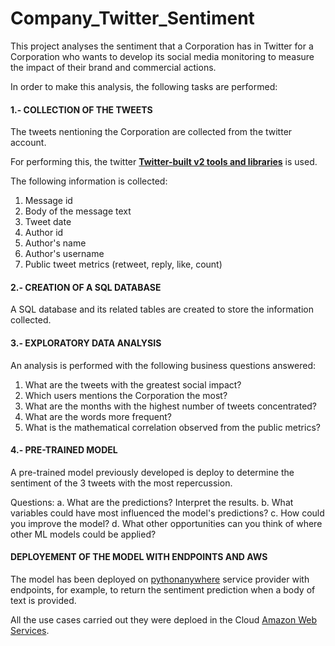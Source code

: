 # Company_Twitter_Sentiment

This project analyses the sentiment that a Corporation has in Twitter for a Corporation who wants to develop its social media monitoring to measure the impact of their brand and commercial actions.

In order to make this analysis, the following tasks are performed:

#### 1.- COLLECTION OF THE TWEETS

The tweets nentioning the Corporation are collected from the twitter account. 

For performing this, the twitter [**Twitter-built v2 tools and libraries**](https://developer.twitter.com/en/docs/twitter-api/tools-and-libraries/v2) is used.

The following information is collected:

1. Message id
2. Body of the message text
3. Tweet date
4. Author id 
5. Author's name
6. Author's username
7. Public tweet metrics (retweet, reply, like, count)

#### 2.- CREATION OF A SQL DATABASE

A SQL database and its related tables are created to store the information collected.

#### 3.- EXPLORATORY DATA ANALYSIS

An analysis is performed with the following business questions answered:

1. What are the tweets with the greatest social impact?
2. Which users mentions the Corporation the most?
3. What are the months with the highest number of tweets concentrated?
4. What are the words more frequent?
5. What is the mathematical correlation observed from the public metrics?

#### 4.- PRE-TRAINED MODEL

A pre-trained model previously developed is deploy to determine the sentiment of the 3 tweets with the most repercussion. 

Questions:
a. What are the predictions? Interpret the results.
b. What variables could have most influenced the model's predictions?
c. How could you improve the model?
d. What other opportunities can you think of where other ML models could be applied?

#### DEPLOYEMENT OF THE MODEL WITH ENDPOINTS AND AWS

The model has been deployed on [pythonanywhere](https://www.pythonanywhere.com/) service provider with endpoints, for example, to return the sentiment prediction when a body of text is provided.

All the use cases carried out they were deploed in the Cloud [Amazon Web Services](https://aws.amazon.com/).


